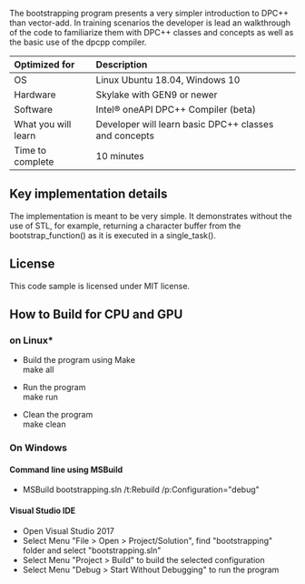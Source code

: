 The bootstrapping program presents a very simpler introduction to DPC++ than vector-add. In training scenarios the developer is lead an walkthrough of the code to familiarize them with DPC++ classes and concepts as well as the basic use of the dpcpp compiler.
  
| Optimized for                       | Description
|:---                               |:---
| OS                                | Linux Ubuntu 18.04, Windows 10
| Hardware                          | Skylake with GEN9 or newer
| Software                          | Intel&reg; oneAPI DPC++ Compiler (beta)
| What you will learn               | Developer will learn basic DPC++ classes and concepts 
| Time to complete                  | 10 minutes  
  
## Key implementation details 
The implementation is meant to be very simple. It demonstrates without the use of STL, for example, returning a character buffer from the bootstrap_function() as it is executed in a single_task().

## License  
This code sample is licensed under MIT license. 

## How to Build for CPU and GPU 

### on Linux*  
   * Build the program using Make  
    make all  

   * Run the program  
    make run  

   * Clean the program  
    make clean 

### On Windows

#### Command line using MSBuild

*  MSBuild bootstrapping.sln /t:Rebuild /p:Configuration="debug"

#### Visual Studio IDE

* Open Visual Studio 2017
* Select Menu "File > Open > Project/Solution", find "bootstrapping" folder and select "bootstrapping.sln"
* Select Menu "Project > Build" to build the selected configuration
* Select Menu "Debug > Start Without Debugging" to run the program